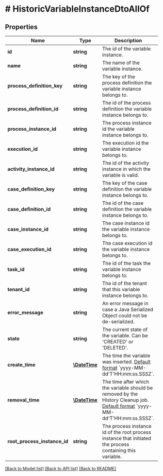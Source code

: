 # # HistoricVariableInstanceDtoAllOf

## Properties

Name | Type | Description | Notes
------------ | ------------- | ------------- | -------------
**id** | **string** | The id of the variable instance. | [optional]
**name** | **string** | The name of the variable instance. | [optional]
**process_definition_key** | **string** | The key of the process definition the variable instance belongs to. | [optional]
**process_definition_id** | **string** | The id of the process definition the variable instance belongs to. | [optional]
**process_instance_id** | **string** | The process instance id the variable instance belongs to. | [optional]
**execution_id** | **string** | The execution id the variable instance belongs to. | [optional]
**activity_instance_id** | **string** | The id of the activity instance in which the variable is valid. | [optional]
**case_definition_key** | **string** | The key of the case definition the variable instance belongs to. | [optional]
**case_definition_id** | **string** | The id of the case definition the variable instance belongs to. | [optional]
**case_instance_id** | **string** | The case instance id the variable instance belongs to. | [optional]
**case_execution_id** | **string** | The case execution id the variable instance belongs to. | [optional]
**task_id** | **string** | The id of the task the variable instance belongs to. | [optional]
**tenant_id** | **string** | The id of the tenant that this variable instance belongs to. | [optional]
**error_message** | **string** | An error message in case a Java Serialized Object could not be de-serialized. | [optional]
**state** | **string** | The current state of the variable. Can be &#39;CREATED&#39; or &#39;DELETED&#39;. | [optional]
**create_time** | [**\DateTime**](\DateTime.md) | The time the variable was inserted. [Default format](https://docs.camunda.org/manual/latest/reference/rest/overview/date-format/) &#x60;yyyy-MM-dd&#39;T&#39;HH:mm:ss.SSSZ&#x60;. | [optional]
**removal_time** | [**\DateTime**](\DateTime.md) | The time after which the variable should be removed by the History Cleanup job. [Default format](https://docs.camunda.org/manual/latest/reference/rest/overview/date-format/) &#x60;yyyy-MM-dd&#39;T&#39;HH:mm:ss.SSSZ&#x60;. | [optional]
**root_process_instance_id** | **string** | The process instance id of the root process instance that initiated the process containing this variable. | [optional]

[[Back to Model list]](../../README.md#models) [[Back to API list]](../../README.md#endpoints) [[Back to README]](../../README.md)
